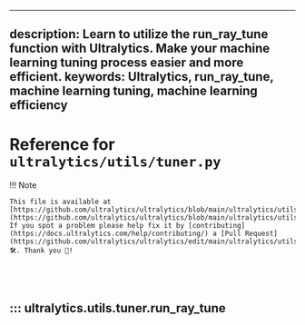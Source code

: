 ______________________________________________________________________

## description: Learn to utilize the run_ray_tune function with Ultralytics. Make your machine learning tuning process easier and more efficient. keywords: Ultralytics, run_ray_tune, machine learning tuning, machine learning efficiency

# Reference for `ultralytics/utils/tuner.py`

!!! Note

```
This file is available at [https://github.com/ultralytics/ultralytics/blob/main/ultralytics/utils/tuner.py](https://github.com/ultralytics/ultralytics/blob/main/ultralytics/utils/tuner.py). If you spot a problem please help fix it by [contributing](https://docs.ultralytics.com/help/contributing/) a [Pull Request](https://github.com/ultralytics/ultralytics/edit/main/ultralytics/utils/tuner.py) 🛠️. Thank you 🙏!
```

<br><br>

## ::: ultralytics.utils.tuner.run_ray_tune

<br><br>
